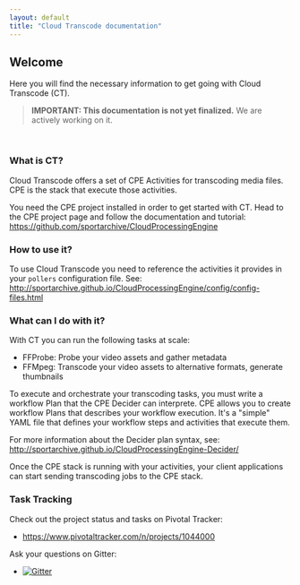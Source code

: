 ```yaml
---
layout: default
title: "Cloud Transcode documentation"
---
```


## Welcome

Here you will find the necessary information to get going with Cloud Transcode (CT).


> **IMPORTANT: This documentation is not yet finalized.** We are actively working on it.


<br>

### What is CT?

Cloud Transcode offers a set of CPE Activities for transcoding media files. CPE is the stack that execute those activities.

You need the CPE project installed in order to get started with CT. Head to the CPE project page and follow the documentation and tutorial: https://github.com/sportarchive/CloudProcessingEngine

### How to use it?

To use Cloud Transcode you need to reference the activities it provides in your `pollers` configuration file. See: http://sportarchive.github.io/CloudProcessingEngine/config/config-files.html

### What can I do with it?

With CT you can run the following tasks at scale:

   - FFProbe: Probe your video assets and gather metadata
   - FFMpeg: Transcode your video assets to alternative formats, generate thumbnails  

To execute and orchestrate your transcoding tasks, you must write a workflow Plan that the CPE Decider can interprete. CPE allows you to create workflow Plans that describes your workflow execution. It's a "simple" YAML file that defines your workflow steps and activities that execute them.

For more information about the Decider plan syntax, see: http://sportarchive.github.io/CloudProcessingEngine-Decider/

Once the CPE stack is running with your activities, your client applications can start sending transcoding jobs to the CPE stack. 

### Task Tracking

Check out the project status and tasks on Pivotal Tracker:

   - https://www.pivotaltracker.com/n/projects/1044000

Ask your questions on Gitter:

   - [![Gitter](https://badges.gitter.im/Join%20Chat.svg)](https://gitter.im/sportarchive/CloudTranscode?utm_source=badge&utm_medium=badge&utm_campaign=pr-badge) 
